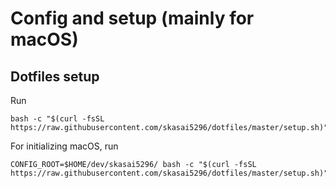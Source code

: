 # Config and setup (mainly for macOS)


## Dotfiles setup

Run
```
bash -c "$(curl -fsSL https://raw.githubusercontent.com/skasai5296/dotfiles/master/setup.sh)"
```

For initializing macOS, run
```
CONFIG_ROOT=$HOME/dev/skasai5296/ bash -c "$(curl -fsSL https://raw.githubusercontent.com/skasai5296/dotfiles/master/setup.sh)"
```
